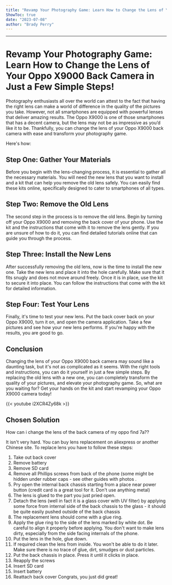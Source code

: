 ```yaml
---
title: "Revamp Your Photography Game: Learn How to Change the Lens of Your Oppo X9000 Back Camera in Just a Few Simple Steps!"
ShowToc: true 
date: "2023-07-08"
author: "Brady Perry"
---
```

*****
# Revamp Your Photography Game: Learn How to Change the Lens of Your Oppo X9000 Back Camera in Just a Few Simple Steps!

Photography enthusiasts all over the world can attest to the fact that having the right lens can make a world of difference in the quality of the pictures you take. However, not all smartphones are equipped with powerful lenses that deliver amazing results. The Oppo X9000 is one of those smartphones that has a decent camera, but the lens may not be as impressive as you’d like it to be. Thankfully, you can change the lens of your Oppo X9000 back camera with ease and transform your photography game.

Here's how:

## Step One: Gather Your Materials

Before you begin with the lens-changing process, it is essential to gather all the necessary materials. You will need the new lens that you want to install and a kit that can help you remove the old lens safely. You can easily find these kits online, specifically designed to cater to smartphones of all types. 

## Step Two: Remove the Old Lens

The second step in the process is to remove the old lens. Begin by turning off your Oppo X9000 and removing the back cover of your phone. Use the kit and the instructions that come with it to remove the lens gently. If you are unsure of how to do it, you can find detailed tutorials online that can guide you through the process.

## Step Three: Install the New Lens

After successfully removing the old lens, now is the time to install the new one. Take the new lens and place it into the hole carefully. Make sure that it fits snugly and does not move around freely. Once it is in place, use the kit to secure it into place. You can follow the instructions that come with the kit for detailed information.

## Step Four: Test Your Lens

Finally, it's time to test your new lens. Put the back cover back on your Oppo X9000, turn it on, and open the camera application. Take a few pictures and see how your new lens performs. If you're happy with the results, you are good to go.

## Conclusion

Changing the lens of your Oppo X9000 back camera may sound like a daunting task, but it's not as complicated as it seems. With the right tools and instructions, you can do it yourself in just a few simple steps. By replacing the old lens with a new one, you can completely transform the quality of your pictures, and elevate your photography game. So, what are you waiting for? Get your hands on the kit and start revamping your Oppo X9000 camera today!

{{< youtube i2XCR4Zy68k >}} 



## Chosen Solution
 How can i change the lens of the back camera of my oppo find 7a??

 It isn't very hard. You can buy lens replacement on aliexpress or another Chinese site. To replace lens you have to follow these steps:
1. Take out back cover
2. Remove battery
3. Remove SD card
4. Remove all Phillips screws from back of the phone (some might be hidden under rubber caps -  see other guides with photos .
5. Pry open the internal back chassis starting from a place near power button (credit card is a great tool for it. Don't use anything metal)
6. The lens is glued to the part you just pried open.
9. Detach the lens (well in fact it is a glass cover  with UV filter) by applying some force from internal side of the back chassis to the glass - it should be quite easily pushed outside of the back chassis
10. The replacement lens should come with a glue ring.
11. Apply the glue ring to the side of the lens marked by white dot. Be careful to align it properly before applying. You don't want to make lens dirty, especially from the side facing internals of the phone.
12. Put the lens in the hole, glue down.
13. If required clean the lens from inside. You won't be able to do it later. Make sure there is no trace of glue, dirt, smudges or dust particles.
14. Put the back chassis in place. Press it until it clicks in place.
15. Reapply the screws
16. Insert SD card
17. Insert battery
18. Reattach back cover
Congrats, you just did great!




